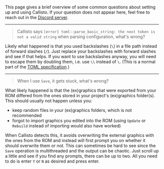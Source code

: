 This page gives a brief overview of some common questions about setting up and using Callisto. If your question does not appear here, feel free to reach out in the [Discord server](https://discord.gg/SbRM8mUjdE).

***

> Callisto says `[error] toml::parse_basic_string: the next token is not a valid string` when parsing configuration, what's wrong?

Likely what happened is that you used backslashes (`\`) in a file path instead of forward slashes (`/`). Just replace your backslashes with forward slashes and see if that helps. If you want to use backslashes anyway, you will need to escape them by doubling them, i.e. use `\\` instead of `\`. (This is a normal part of the [TOML specification](https://toml.io/en/v1.0.0#string).) 

***

> When I use `Save`, it gets stuck, what's wrong?

What likely happened is that the (ex)graphics that were exported from your ROM differed from the ones stored in your project's (ex)graphics folder(s). This should usually not happen unless you:

- keep random files in your (ex)graphics folders, which is not recommended
- forgot to import graphics you edited into the ROM (using `Update` or `Rebuild` instead of importing would also have worked)

When Callisto detects this, it avoids overwriting the external graphics with the ones from the ROM and instead will first prompt you on whether it should overwrite them or not. This can sometimes be hard to see since the `Save` operation is multithreaded and the output can be chaotic. Just scroll up a little and see if you find any prompts, there can be up to two. All you need to do is enter `Y` or `N` as desired and press enter.

